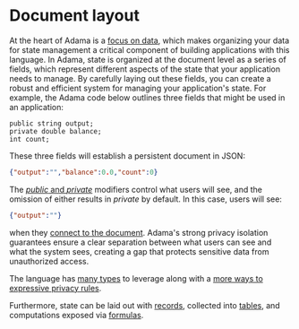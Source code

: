 # Document layout

At the heart of Adama is a [focus on data](https://en.wikipedia.org/wiki/Data-centric_programming_language), which makes organizing your data for state management a critical component of building applications with this language.
In Adama, state is organized at the document level as a series of fields, which represent different aspects of the state that your application needs to manage.
By carefully laying out these fields, you can create a robust and efficient system for managing your application's state.
For example, the Adama code below outlines three fields that might be used in an application:

```adama
public string output;
private double balance;
int count;
```

These three fields will establish a persistent document in JSON:
```json
{"output":"","balance":0.0,"count":0}
```

The [*public* and *private*](./privacy-and-bubbles.md) modifiers control what users will see, and the omission of either results in *private* by default.
In this case, users will see:
```json
{"output":""}
````
when they [connect to the document](./static-policies-document-events.md#connected-and-disconnected).
Adama's strong privacy isolation guarantees ensure a clear separation between what users can see and what the system sees, creating a gap that protects sensitive data from unauthorized access.

The language has [many types](./types.md) to leverage along with a [more ways to expressive privacy rules](./privacy-and-bubbles.md).

Furthermore, state can be laid out with [records](./records.md), collected into [tables](./tables-linq.md), and computations exposed via [formulas](./formulas.md).
